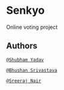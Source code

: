 # Senkyo
Online voting project

## Authors
[`@Shubham Yadav`](https://github.com/Shubhamx25)

[`@Bhushan Srivastava`](https://github.com/bhushan-srivastava)

[`@Sreeraj Nair`](https://github.com/sree-raj-nair)

